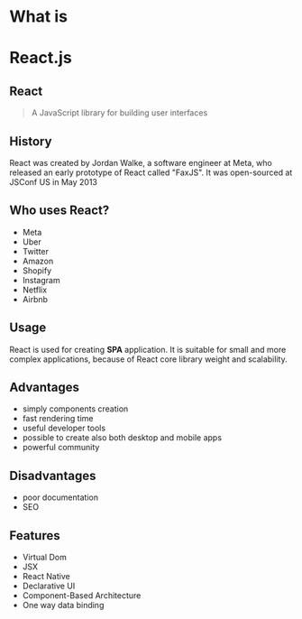 <!-- .slide: data-background="#282c34" -->
# What is <!-- .element: class="r-fit-text react-color ant" -->
# React.js <!-- .element: class="r-fit-text react-color" -->


<!-- .slide: data-background="#282c34" -->
## React <!-- .element: class="react-color " -->

> A JavaScript library for building user interfaces


<!-- .slide: data-background="#282c34" -->
## History <!-- .element: class="react-color " -->

React was created by Jordan Walke, a software engineer at Meta, who released an early prototype of React called "FaxJS". 
It was open-sourced at JSConf US in May 2013


<!-- .slide: data-background="#282c34" -->
## Who uses React? <!-- .element: class="react-color " -->

- Meta <!--  .element: class="fragment" data-fragment-index="1" -->
- Uber <!--  .element: class="fragment" data-fragment-index="2" -->
- Twitter <!--  .element: class="fragment" data-fragment-index="3" -->
- Amazon <!--  .element: class="fragment" data-fragment-index="4" -->
- Shopify <!--  .element: class="fragment" data-fragment-index="5" -->
- Instagram <!--  .element: class="fragment" data-fragment-index="6" -->
- Netflix <!--  .element: class="fragment" data-fragment-index="8" -->
- Airbnb <!--  .element: class="fragment" data-fragment-index="9" -->


<!-- .slide: data-background="#282c34" -->
## Usage <!-- .element: class="react-color" -->

React is used for creating **SPA** <!-- .element: class="react-color" -->
application. It is suitable for small and more complex applications, because of React core library weight and scalability.


<!-- .slide: data-background="#282c34" -->
## Advantages <!-- .element: class="react-color" -->

- simply components creation <!--  .element: class="fragment" data-fragment-index="1" -->
- fast rendering time <!--  .element: class="fragment" data-fragment-index="2" -->
- useful developer tools <!--  .element: class="fragment" data-fragment-index="3" -->
- possible to create also both desktop and mobile apps <!--  .element: class="fragment" data-fragment-index="4" -->
- powerful community <!--  .element: class="fragment" data-fragment-index="5" -->


<!-- .slide: data-background="#282c34" -->
## Disadvantages <!-- .element: class="react-color" -->

- poor documentation <!--  .element: class="fragment" data-fragment-index="1" -->
- SEO <!--  .element: class="fragment" data-fragment-index="2" -->


<!-- .slide: data-background="#282c34" -->
## Features <!-- .element: class="react-color" -->

- Virtual Dom <!--  .element: class="fragment" data-fragment-index="1" -->
- JSX <!--  .element: class="fragment" data-fragment-index="2" -->
- React Native <!--  .element: class="fragment" data-fragment-index="3" -->
- Declarative UI <!--  .element: class="fragment" data-fragment-index="4" -->
- Component-Based Architecture <!--  .element: class="fragment" data-fragment-index="5" -->
- One way data binding <!--  .element: class="fragment" data-fragment-index="6" -->
